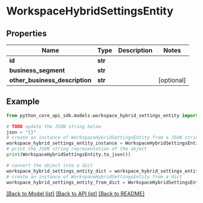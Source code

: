 # WorkspaceHybridSettingsEntity


## Properties

Name | Type | Description | Notes
------------ | ------------- | ------------- | -------------
**id** | **str** |  | 
**business_segment** | **str** |  | 
**other_business_description** | **str** |  | [optional] 

## Example

```python
from python_core_api_sdk.models.workspace_hybrid_settings_entity import WorkspaceHybridSettingsEntity

# TODO update the JSON string below
json = "{}"
# create an instance of WorkspaceHybridSettingsEntity from a JSON string
workspace_hybrid_settings_entity_instance = WorkspaceHybridSettingsEntity.from_json(json)
# print the JSON string representation of the object
print(WorkspaceHybridSettingsEntity.to_json())

# convert the object into a dict
workspace_hybrid_settings_entity_dict = workspace_hybrid_settings_entity_instance.to_dict()
# create an instance of WorkspaceHybridSettingsEntity from a dict
workspace_hybrid_settings_entity_from_dict = WorkspaceHybridSettingsEntity.from_dict(workspace_hybrid_settings_entity_dict)
```
[[Back to Model list]](../README.md#documentation-for-models) [[Back to API list]](../README.md#documentation-for-api-endpoints) [[Back to README]](../README.md)


